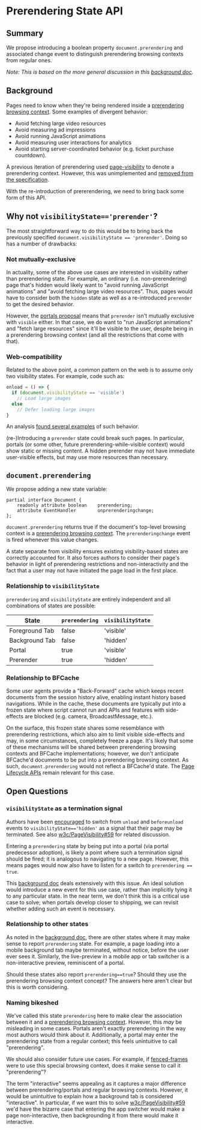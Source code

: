 # Prerendering State API

## Summary

We propose introducing a boolean property `document.prerendering` and associated change event to distinguish
prerendering browsing contexts from regular ones.

_Note: This is based on the more general discussion in this [background
doc](https://docs.google.com/document/d/1Xzw0k8DgltI2ohapuDKmjRZLv7NVrRFGusW8IBtiCT0/edit?usp=sharing)._

## Background

Pages need to know when they're being rendered inside a [prerendering browsing context](browsing-context.md).
Some examples of divergent behavior:

* Avoid fetching large video resources
* Avoid measuring ad impressions
* Avoid running JavaScript animations
* Avoid measuring user interactions for analytics
* Avoid starting server-coordinated behavior (e.g. ticket purchase countdown).

A previous iteration of prerendering used [page-visibility](https://w3c.github.io/page-visibility/) to denote a
prerendering context. However, this was unimplemented and [removed from the
specification](https://github.com/w3c/page-visibility/issues/42).

With the re-introduction of prererendering, we need to bring back some form of this API.

## Why not `visibilityState=='prerender'`?

The most straightforward way to do this would be to bring back the previously specified `document.visibilityState ==
'prerender'`.  Doing so has a number of drawbacks:

### Not mutually-exclusive

In actuality, some of the above use cases are interested in visibility rather than prerendering state.  For example, an
ordinary (i.e. non-prerendering) page that's hidden would likely want to "avoid running JavaScript animations" and
"avoid fetching large video resources". Thus, pages would have to consider both the `hidden` state as well as a
re-introduced `prerender` to get the desired behavior.

However, the [portals proposal](https://github.com/WICG/portals/) means that `prerender` isn't mutually exclusive
with `visible` either. In that case, we do want to "run JavaScript animations" and "fetch large resources" since it'll
be visible to the user, despite being in a prerendering browsing context (and all the restrictions that come with that).

### Web-compatibility

Related to the above point, a common pattern on the web is to assume only two visibility states. For example, code such
as:

```js
onload = () => {
  if (document.visibilityState == 'visible')
    // Load large images
  else
    // Defer loading large images
}
```

An analysis [found several
examples](https://docs.google.com/document/d/1Xzw0k8DgltI2ohapuDKmjRZLv7NVrRFGusW8IBtiCT0/edit#heading=h.rkorueof7xev)
of such behavior.

(re-)Introducing a `prerender` state could break such pages. In particular, portals (or some other, future
prerendering-while-visible context) would show static or missing content. A hidden prerender may not have immediate
user-visible effects, but may use more resources than necessary.

## `document.prerendering`

We propose adding a new state variable:

```webidl
partial interface Document {
    readonly attribute boolean    prerendering;
    attribute EventHandler        onprerenderingchange;
};
```

`document.prerendering` returns true if the document's top-level browsing context is a [prerendering browsing
context](browsing-context.md). The `prerenderingchange` event is fired whenever this value changes.

A state separate from visibility ensures existing visibility-based states are correctly accounted for. It also forces
authors to consider their page's behavior in light of prerendering restrictions and non-interactivity and the fact that
a user may not have initiated the page load in the first place.

### Relationship to `visibilityState`

`prerendering` and `visibilityState` are entirely independent and all combinations of states are possible:

| State          | `prerendering` | `visibilityState` |
| -------------- | -------------- | ----------------- |
| Foreground Tab | false          | 'visible'         |
| Background Tab | false          | 'hidden'          |
| Portal         | true           | 'visible'         |
| Prerender      | true           | 'hidden'          |

### Relationship to BFCache

Some user agents provide a "Back-Forward" cache which keeps recent documents from the session history alive, enabling
instant history based navigations. While in the cache, these documents are typically put into a frozen state where
script cannot run and APIs and features with side-effects are blocked (e.g. camera, BroadcastMessage, etc.).

On the surface, this frozen state shares some resemblance with prerendering restrictions, which also aim to limit
visible side-effects and may, in some circumstances, completely freeze a page. It's likely that some of these mechanisms
will be shared between prerendering browsing contexts and BFCache implementations; however, we don't anticipate
BFCache'd documents to be put into a prerendering browsing context. As such, `document.prerendering` would not reflect a
BFCache'd state. The [Page Lifecycle APIs](https://wicg.github.io/page-lifecycle) remain relevant for this case.

## Open Questions

### `visibilityState` as a termination signal

Authors have been [encouraged](https://www.igvita.com/2015/11/20/dont-lose-user-and-app-state-use-page-visibility/) to
switch from `unload` and `beforeunload` events to `visibilityState=='hidden'` as a signal that their page may be
terminated. See also [w3c/PageVisibility#59](https://github.com/w3c/page-visibility/issues/59) for related discussion.

Entering a `prerendering` state by being put into a portal (via portal predecessor adoption), is likely a point where
such a termination signal should be fired; it is analogous to navigating to a new page. However, this means pages would
now also have to listen for a switch to `prerendering == true`.

This [background
doc](https://docs.google.com/document/d/1Xzw0k8DgltI2ohapuDKmjRZLv7NVrRFGusW8IBtiCT0/edit#heading=h.acmnp6zdmcik) deals
extensively with this issue. An ideal solution would introduce a new event for this use case, rather than implicitly
tying it to any particular state. In the near term, we don't think this is a critical use case to solve; when portals
develop closer to shipping, we can revisit whether adding such an event is necessary.

### Relationship to other states

As noted in the [background
doc](https://docs.google.com/document/d/1Xzw0k8DgltI2ohapuDKmjRZLv7NVrRFGusW8IBtiCT0/edit#heading=h.14z99pd6akf0), there
are other states where it may make sense to report `prerendering` state. For example, a page loading into a mobile
background tab maybe terminated, without notice, before the user ever sees it. Similarly, the live-preview in a mobile app
or tab switcher is a non-interactive preview, reminiscent of a portal.

Should these states also report `prerendering==true`? Should they use the prerendering browsing context concept? The
answers here aren't clear but this is worth considering.

### Naming bikeshed

We've called this state `prerendering` here to make clear the association between it and a [prerendering browsing
context](browsing-context.md). However, this _may_ be misleading in some cases. Portals aren't exactly prerendering in the way most authors
would think about it. Additionally, a portal may enter the prerendering state from a regular context; this feels
unintuitive to call "prerendering".

We should also consider future use cases. For example, if
[fenced-frames](https://github.com/shivanigithub/fenced-frame/) were to use this special browsing context, does it make
sense to call it "prerendering"?

The term "interactive" seems appealing as it captures a major difference between prerendering/portals and regular
browsing contexts. However, it would be unintuitive to explain how a background tab is considered "interactive". In
particular, if we want this to solve [w3c/PageVisibility#59](https://github.com/w3c/page-visibility/issues/59) we'd have the
bizarre case that entering the app switcher would make a page non-interactive, then backgrounding it from there would make
it interactive.
